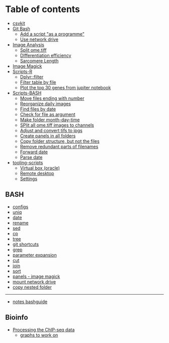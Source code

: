 # Table of contents

* [csvkit](README.md)
* [Git Bash](<README (5).md>)
  * [Add a script "as a programme"](git-bash/add-a-script-as-a-programme.md)
  * [Use network drive](git-bash/use-network-drive.md)
* [Image Analysis](<README (4).md>)
  * [Split ome.tiff](image-analysis/split-ome.tiff.md)
  * [DIfferentiation efficiency](image-analysis/differentiation-efficiency.md)
  * [Sarcomere Length](image-analysis/sarcomere-length.md)
* [Image Magick](<README (3).md>)
* [Scripts-R](scripts-r/README.md)
  * [Dplyr::filter](scripts-r/dplyr-filter.md)
  * [Filter table by file](scripts-r/filter-table-by-file.md)
  * [Plot the top 30 genes from jupiter notebook](scripts-r/plot-the-top-30-genes-from-jupiter-notebook.md)
* [Scripts-BASH](<README (2).md>)
  * [Move files ending with number](scripts-bash/move-files-ending-with-number.md)
  * [Reorganize daily images](scripts-bash/reorganize-cellcult-images.md)
  * [Find files by date](scripts-bash/find-files-by-date.md)
  * [Check for file as argument](scripts/check-for-file-as-argument.md)
  * [Make folder month-day-time](scripts/make-folder-month-day-time.md)
  * [SPlit all ome.tiff images to channels](scripts/split-all-ome.tiff-images-to-channels.md)
  * [Adjust and convert tifs to jpgs](scripts/adjust-and-convert-tifs-to-jpgs.md)
  * [Create panels in all folders](scripts/create-panels-in-all-folders.md)
  * [Copy folder structure, but not the files](scripts/copy-folder-structure-but-not-the-files.md)
  * [Remove redundant parts of filenames](scripts-bash/remove-redundant-parts-of-filenames.md)
  * [Forward date](scripts-bash/forward-date.md)
  * [Parse date](scripts-bash/parse-date.md)
* [tooling-scripts](tooling-scripts/README.md)
  * [Virtual box (oracle)](tooling-scripts/virtual-box-oracle.md)
  * [Remote desktop](tooling-scripts/remote-desktop.md)
  * [Settings](tooling-scripts/settings.md)

## BASH

* [configs](bash/configs.md)
* [uniq](bash/uniq.md)
* [date](bash/date.md)
* [rename](bash/rename.md)
* [sed](bash/sed.md)
* [cp](bash/cp.md)
* [tree](bash/tree.md)
* [git shortcuts](<README (1).md>)
* [grep](bash/grep.md)
* [parameter expansion](bash/parameter-expansion.md)
* [cut](bash/cut.md)
* [join](bash/join.md)
* [sort](bash/sort.md)
* [panels - image magick](bash/panels-image-magick.md)
* [mount network drive](bash/mount-network-drive.md)
* [copy nested folder](bash/copy-nested-folder.md)

***

* [notes bashguide](notes-bashguide.md)

## Bioinfo

* [Processing the ChIP-seq data](bioinfo/processing-the-chip-seq-data/README.md)
  * [graphs to work on](bioinfo/processing-the-chip-seq-data/graphs-to-work-on.md)
